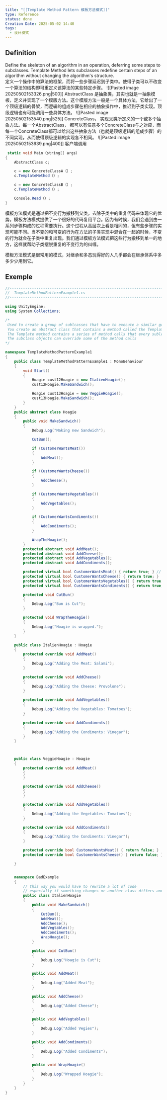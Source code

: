 ```yaml
---
title: "[[Template Method Pattern 模板方法模式]]"
type: Reference
status: done
Creation Date: 2025-05-02 14:40
tags:
  - 设计模式
---
```

## Definition
Define the skeleton of an algorithm in an operation, deferring some steps to subclasses. Template Method lets subclasses redefine certain steps of an algorithm without changing the algorithm's structure.  
定义一个操作中的算法的框架，而将一些步骤延迟到子类中。使得子类可以不改变一个算法的结构即可重定义该算法的某些特定步骤。
![[Pasted image 20250502153326.png|500]]
AbstractClass
 是抽象类，其实也就是一抽象模板，定义并实现了一个模版方法。这个模版方法一般是一个具体方法，它给出了一个顶级逻辑的骨架，而逻辑的组成步骤在相应的抽象操作中，推迟到子类实现。顶级逻辑也有可能调用一些具体方法。
 ![[Pasted image 20250502153540.png|525]]
 ConcreteClass，
 实现父类所定义的一个或多个抽象方法。每一个AbstractClass， 都可以有任意多个ConcreteClass与之对应，而每一个ConcreteClass都可以给出这些抽象方法（也就是顶级逻辑的组成步骤）的不同实现，从而使得顶级逻辑的实现各不相同。
 ![[Pasted image 20250502153639.png|400]]
 客户端调用
```csharp
 static void Main（string[] args）
{
    AbstractClass c;

    c = new ConcreteClassA（）;
    c.TemplateMethod（）;

    c = new ConcreteClassB（）;
    c.TemplateMethod（）;

    Console.Read（）;
}
```

模板方法模式是通过把不变行为搬移到父类，去除子类中的重复代码来体现它的优势。模板方法模式提供了一个很好的代码复用平台。因为有时候，我们会遇到由一系列步骤构成的过程需要执行。这个过程从高层次上看是相同的，但有些步骤的实现可能不同。当不变的和可变的行为在方法的子类实现中混合在一起的时候，不变的行为就会在子类中重复出现。我们通过模板方法模式把这些行为搬移到单一的地方，这样就帮助子类摆脱重复的不变行为的纠缠。

模板方法模式是很常用的模式，对继承和多态玩得好的人几乎都会在继承体系中多多少少用到它。
## Exemple
```csharp
//-------------------------------------------------------------------------------------
//	TemplateMethodPatternExample1.cs
//-------------------------------------------------------------------------------------

using UnityEngine;
using System.Collections;

/* 
 Used to create a group of sublcasses that have to execute a similar group of methods
 You create an abstract class that contains a method called the Template Method
 The Template method contains a series of method calls that every sublcass object will call
 The subclass objects can override some of the method calls
*/

namespace TemplateMethodPatternExample1
{
    public class TemplateMethodPatternExample1 : MonoBehaviour
    {
        void Start()
        {
            Hoagie cust12Hoagie = new ItalienHoagie();
            cust12Hoagie.MakeSandwich();

            Hoagie cust13Hoagie = new VeggieHoagie();
            cust13Hoagie.MakeSandwich();
        }
    }
    public abstract class Hoagie
    {
        public void MakeSandwich()
        {
            Debug.Log("Making new Sandwich");

            CutBun();

            if (CustomerWantsMeat())
            {
                AddMeat();
            }

            if (CustomerWantsCheese())
            {
                AddCheese();
            }

            if (CustomerWantsVegetables())
            {
                AddVegetables();
            }

            if (CustomerWantsCondiments())
            {
                AddCondiments();
            }

            WrapTheHoagie();
        }
        protected abstract void AddMeat();
        protected abstract void AddCheese();
        protected abstract void AddVegetables();
        protected abstract void AddCondiments();

        protected virtual bool CustomerWantsMeat() { return true; } // << called Hook
        protected virtual bool CustomerWantsCheese() { return true; }
        protected virtual bool CustomerWantsVegetables() { return true; }
        protected virtual bool CustomerWantsCondiments() { return true; }

        protected void CutBun()
        {
            Debug.Log("Bun is Cut");
        }

        protected void WrapTheHoagie()
        {
            Debug.Log("Hoagie is wrapped.");
        }
    }

    public class ItalienHoagie : Hoagie
    {
        protected override void AddMeat()
        {
            Debug.Log("Adding the Meat: Salami");
        }

        protected override void AddCheese()
        {
            Debug.Log("Adding the Cheese: Provolone");
        }

        protected override void AddVegetables()
        {
            Debug.Log("Adding the Vegetables: Tomatoes");
        }

        protected override void AddCondiments()
        {
            Debug.Log("Adding the Condiments: Vinegar");
        }
    }



    public class VeggieHoagie : Hoagie
    {
        protected override void AddMeat()
        {
        }

        protected override void AddCheese()
        {
        }

        protected override void AddVegetables()
        {
            Debug.Log("Adding the Vegetables: Tomatoes");
        }

        protected override void AddCondiments()
        {
            Debug.Log("Adding the Condiments: Vinegar");
        }

        protected override bool CustomerWantsMeat() { return false; }
        protected override bool CustomerWantsCheese() { return false; }

    }


    namespace BadExample
    {
        // this way you would have to rewrite a lot of code
        // especially if something changes or another class differs and does e.g. not AddMeat()
        public class ItalienHoagie
        {
            public void MakeSandwich()
            {
                CutBun();
                AddMeat();
                AddCheese();
                AddVegtables();
                AddCondiments();
                WrapHoagie();
            }

            public void CutBun()
            {
                Debug.Log("Hoagie is Cut");
            }

            public void AddMeat()
            {
                Debug.Log("Added Meat");
            }

            public void AddCheese()
            {
                Debug.Log("Added Cheese");
            }

            public void AddVegtables()
            {
                Debug.Log("Added Vegies");
            }

            public void AddCondiments()
            {
                Debug.Log("Added Condiments");
            }

            public void WrapHoagie()
            {
                Debug.Log("Wrapped Hoagie");
            }
        }
    }
}
```